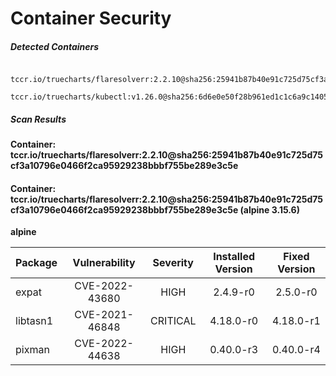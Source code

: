 # Container Security

##### Detected Containers

          tccr.io/truecharts/flaresolverr:2.2.10@sha256:25941b87b40e91c725d75cf3a10796e0466f2ca95929238bbbf755be289e3c5e
          tccr.io/truecharts/kubectl:v1.26.0@sha256:6d6e0e50f28b961ed1c1c6a9c140553238641591fbdc9ac7c1a348636f78c552

##### Scan Results

**Container: tccr.io/truecharts/flaresolverr:2.2.10@sha256:25941b87b40e91c725d75cf3a10796e0466f2ca95929238bbbf755be289e3c5e**

#### Container: tccr.io/truecharts/flaresolverr:2.2.10@sha256:25941b87b40e91c725d75cf3a10796e0466f2ca95929238bbbf755be289e3c5e (alpine 3.15.6)
    

**alpine**

      
| Package         |    Vulnerability   |   Severity  |  Installed Version | Fixed Version |
|:----------------|:------------------:|:-----------:|:------------------:|:-------------:|
| expat         |    CVE-2022-43680   |   HIGH  |  2.4.9-r0 | 2.5.0-r0 |
| libtasn1         |    CVE-2021-46848   |   CRITICAL  |  4.18.0-r0 | 4.18.0-r1 |
| pixman         |    CVE-2022-44638   |   HIGH  |  0.40.0-r3 | 0.40.0-r4 |

